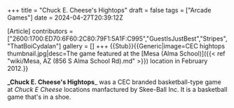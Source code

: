 +++
title = "Chuck E. Cheese's Hightops"
draft = false
tags = ["Arcade Games"]
date = 2024-04-27T20:39:12Z

[Article]
contributors = ["2600:1700:ED70:6F60:2C80:79F1:5A1F:C995","GuestIsJustBest","Stripes","ThatBoiCydalan"]
gallery = []
+++
{{Stub}}{{Generic|image=CEC hightops thumbnail.jpg|desc=The game featured at the [Mesa (Alma School)]({{< ref "wiki/Mesa, AZ (856 S Alma School Rd).md" >}}) location in February 2012.}}

**_Chuck E. Cheese's Hightops**_ was a CEC branded basketball-type game at _Chuck E Cheese_ locations manfactured by Skee-Ball Inc. It is a basketball game that's in a shoe.